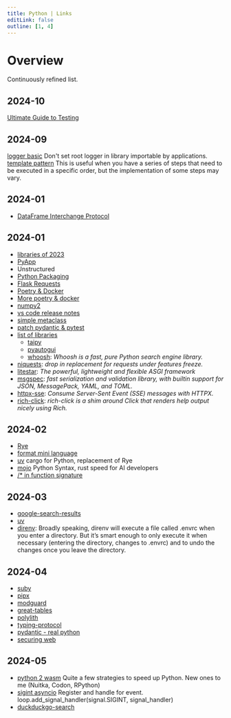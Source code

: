 ```yaml
---
title: Python | Links
editLink: false
outline: [1, 4]
---
```


# Overview

Continuously refined list.

## 2024-10

[Ultimate Guide to Testing](https://blog.miguelgrinberg.com/post/the-ultimate-guide-to-error-handling-in-python)

## 2024-09

[logger basic](https://rednafi.com/python/no_hijack_root_logger/) Don't set root logger in library importable by applications.
[template pattern](https://startcodingnow.com/template-method-design-pattern) This is useful when you have a series of steps that need to be executed in a specific order, but the implementation of some steps may vary.

## 2024-01

- [DataFrame Interchange Protocol](https://ponder.io/how-the-python-dataframe-interchange-protocol-makes-life-better/)

## 2024-01

- [libraries of 2023](https://tryolabs.com/blog/top-python-libraries-2023)
- [PyApp](https://github.com/ofek/pyapp)
- Unstructured
- [Python Packaging](https://chriswarrick.com/blog/2024/01/15/python-packaging-one-year-later/)
- [Flask Requests](https://testdriven.io/blog/how-are-requests-processed-in-flask/)
- [Poetry & Docker](https://ashishb.net/all/using-python-poetry-inside-docker/)
- [More poetry & docker](https://pythonspeed.com/articles/pipenv-docker/)
- [numpy2](https://pythonspeed.com/articles/numpy-2/)
- [vs code release notes](https://devblogs.microsoft.com/python/python-in-visual-studio-code-december-2023-release/?ocid=python_eml_tnp_autoid11_readmore)
- [simple metaclass](https://dev.to/iihsan/mastering-metaclasses-in-python-using-real-life-scenarios-57f4)
- [patch pydantic & pytest](https://rednafi.com/python/patch_pydantic_settings_in_pytest/)
- [list of libraries](https://dev.to/taipy/specialized-python-libraries-for-unique-tasks-5dgm)
  - [taipy](https://github.com/Avaiga/taipy)
  - [pyautogui](https://github.com/asweigart/pyautogui)
  - [whoosh](https://github.com/mchaput/whoosh): _Whoosh is a fast, pure Python search engine library._
- [niquests](https://github.com/jawah/niquests): _drop in replacement for requests under features freeze._
- [litestar](https://litestar.dev/): _The powerful, lightweight and flexible ASGI framework_
- [msgspec](https://github.com/jcrist/msgspec/): _fast serialization and validation library, with builtin support for JSON, MessagePack, YAML, and TOML._
- [httpx-sse](https://github.com/florimondmanca/httpx-sse): _Consume Server-Sent Event (SSE) messages with HTTPX._
- [rich-click](https://github.com/ewels/rich-click): _rich-click is a shim around Click that renders help output nicely using Rich._

## 2024-02

- [Rye](https://lucumr.pocoo.org/2024/2/4/rye-a-vision/)
- [format mini language](https://realpython.com/python-format-mini-language/)
- [uv](https://astral.sh/blog/uv) cargo for Python, replacement of Rye
- [mojo](https://docs.modular.com/mojo/manual/basics.html) Python Syntax, rust speed for AI developers
- [/\* in function signature](https://medium.com/python-in-plain-english/use-and-to-make-your-python-function-parameters-look-neater-7ca80f874893)

## 2024-03

- [google-search-results](https://pypi.org/project/google-search-results/)
- [uv](https://hynek.me/articles/python-virtualenv-redux/)
- [direnv](https://direnv.net/): Broadly speaking, direnv will execute a file called .envrc when you enter a directory. But it’s smart enough to only execute it when necessary (entering the directory, changes to .envrc) and to undo the changes once you leave the directory.

## 2024-04

- [suby](https://github.com/pomponchik/suby)
- [pipx](https://realpython.com/python-pipx/)
- [modguard](https://github.com/Never-Over/modguard)
- [great-tables](https://github.com/posit-dev/great-tables)
- [polylith](https://davidvujic.github.io/python-polylith-docs/)
- [typing-protocol](https://pybit.es/articles/typing-protocol-abc-alternative/)
- [pydantic - real python](https://realpython.com/python-pydantic/)
- [securing web](https://www.arjancodes.com/blog/best-practices-for-securing-python-applications/)

## 2024-05

- [python 2 wasm](https://wasmer.io/posts/py2wasm-a-python-to-wasm-compiler)
  Quite a few strategies to speed up Python. New ones to me (Nuitka, Codon, RPython)
- [sigint asyncio](https://superfastpython.com/asyncio-control-c-sigint/) Register and handle for event.
  loop.add_signal_handler(signal.SIGINT, signal_handler)
- [duckduckgo-search](https://pypi.org/project/duckduckgo-search/)
